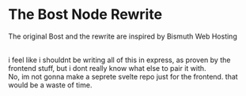 # The Bost Node Rewrite
The original Bost and the rewrite are inspired by Bismuth Web Hosting<br><br>

i feel like i shouldnt be writing all of this in express, as proven by the frontend stuff, but i dont really know what else to pair it with.<br>
No, im not gonna make a seprete svelte repo just for the frontend. that would be a waste of time.<br>